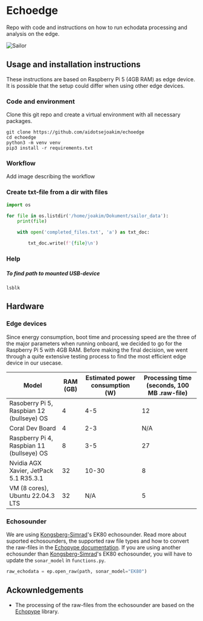 # Echoedge
Repo with code and instructions on how to run echodata processing and analysis on the edge. 

![Sailor](https://www.slu.se/globalassets/ew/org/inst/aqua/externwebb/om-oss/forskningsinfrastruktur/aquasailor-jhentati-300.jpg?width=480&height=480&mode=crop&upscale=false&format=webp)

## Usage and installation instructions
These instructions are based on Raspberry Pi 5 (4GB RAM) as edge device. It is possible that the setup could differ when using other edge devices. 

### Code and environment
Clone this git repo and create a virtual environment with all necessary packages.

```Shell
git clone https://github.com/aidotsejoakim/echoedge
cd echoedge
python3 -m venv venv
pip3 install -r requirements.txt
```

### Workflow
Add image describing the workflow

### Create txt-file from a dir with files

```Python
import os 

for file in os.listdir('/home/joakim/Dokument/sailor_data'):
    print(file)

    with open('completed_files.txt', 'a') as txt_doc:

        txt_doc.write(f'{file}\n')
```

### Help
##### To find path to mounted USB-device
```Shell
lsblk
```

## Hardware

### Edge devices
Since energy consumption, boot time and processing speed are the three of the major parameters when running onboard, we decided to go for the Raspberry Pi 5 with 4GB RAM. Before making the final decision, we went through a quite extensive testing process to find the most efficient edge device in our usecase.

| **Model**  | **RAM (GB)** | **Estimated power consumption (W)** | **Processing time (seconds, 100 MB .raw-file)** |
|---------------|---------|---------|---------|
| Rasoberry Pi 5, Raspbian 12 (bullseye) OS | 4 | 4-5 | 12 | 0.655 | 0.828 |
| Coral Dev Board | 4 | 2-3 | N/A |
| Raspberry Pi 4, Raspbian 11 (bullseye) OS | 8 | 3-5 | 27 |
| Nvidia AGX Xavier, JetPack 5.1 R35.3.1 | 32 | 10-30 | 8 |
| VM (8 cores), Ubuntu 22.04.3 LTS| 32 | N/A | 5 |

### Echosounder 
We are using [Kongsberg-Simrad](https://www.kongsberg.com/maritime/contact/simrad/)'s EK80 echosounder. Read more about suported echosounders, the supported raw file types and how to convert the raw-files in the [Echopype documentation](https://echopype.readthedocs.io/en/stable/convert.html#conversion-operation). If you are using another echosunder than [Kongsberg-Simrad](https://www.kongsberg.com/maritime/contact/simrad/)'s EK80 echosounder, you will have to update the `sonar_model` in `functions.py`.

```Python
raw_echodata = ep.open_raw(path, sonar_model="EK80")
```

## Ackownledgements
* The processing of the raw-files from the echosounder are based on the [Echopype](https://echopype.readthedocs.io/en/stable/) library. 